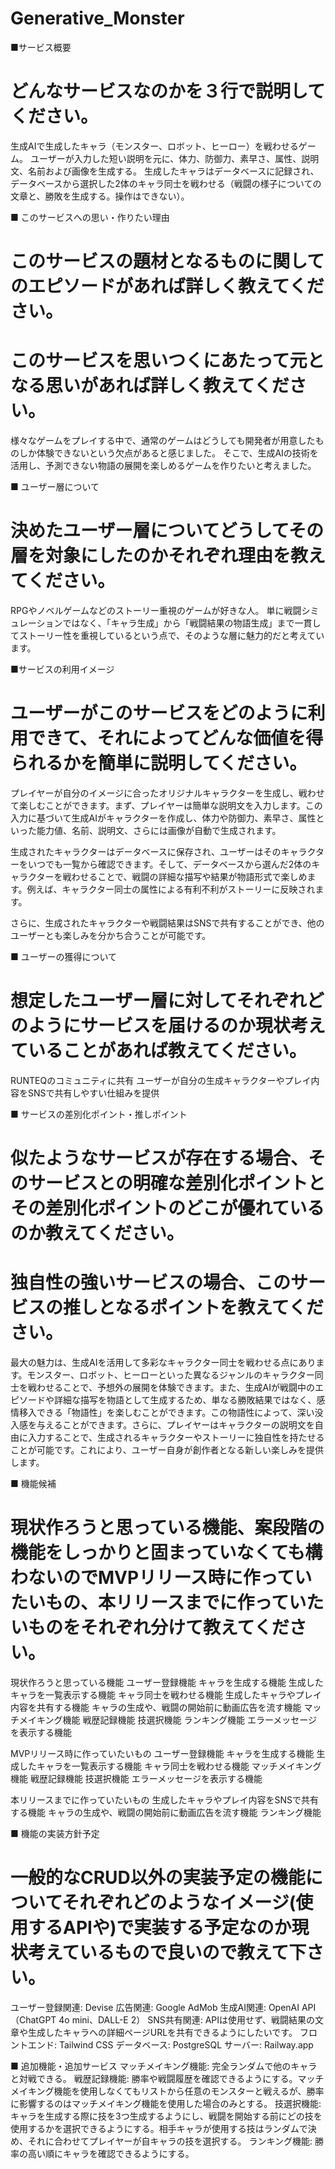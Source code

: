 # Generative_Monster
■サービス概要
# どんなサービスなのかを３行で説明してください。
生成AIで生成したキャラ（モンスター、ロボット、ヒーロー）を戦わせるゲーム。
ユーザーが入力した短い説明を元に、体力、防御力、素早さ、属性、説明文、名前および画像を生成する。
生成したキャラはデータベースに記録され、データベースから選択した2体のキャラ同士を戦わせる（戦闘の様子についての文章と、勝敗を生成する。操作はできない）。

■ このサービスへの思い・作りたい理由
# このサービスの題材となるものに関してのエピソードがあれば詳しく教えてください。
# このサービスを思いつくにあたって元となる思いがあれば詳しく教えてください。
様々なゲームをプレイする中で、通常のゲームはどうしても開発者が用意したものしか体験できないという欠点があると感じました。
そこで、生成AIの技術を活用し、予測できない物語の展開を楽しめるゲームを作りたいと考えました。

■ ユーザー層について
# 決めたユーザー層についてどうしてその層を対象にしたのかそれぞれ理由を教えてください。
RPGやノベルゲームなどのストーリー重視のゲームが好きな人。
単に戦闘シミュレーションではなく、「キャラ生成」から「戦闘結果の物語生成」まで一貫してストーリー性を重視しているという点で、そのような層に魅力的だと考えています。

■サービスの利用イメージ
# ユーザーがこのサービスをどのように利用できて、それによってどんな価値を得られるかを簡単に説明してください。
プレイヤーが自分のイメージに合ったオリジナルキャラクターを生成し、戦わせて楽しむことができます。まず、プレイヤーは簡単な説明文を入力します。この入力に基づいて生成AIがキャラクターを作成し、体力や防御力、素早さ、属性といった能力値、名前、説明文、さらには画像が自動で生成されます。

生成されたキャラクターはデータベースに保存され、ユーザーはそのキャラクターをいつでも一覧から確認できます。そして、データベースから選んだ2体のキャラクターを戦わせることで、戦闘の詳細な描写や結果が物語形式で楽しめます。例えば、キャラクター同士の属性による有利不利がストーリーに反映されます。

さらに、生成されたキャラクターや戦闘結果はSNSで共有することができ、他のユーザーとも楽しみを分かち合うことが可能です。

■ ユーザーの獲得について
# 想定したユーザー層に対してそれぞれどのようにサービスを届けるのか現状考えていることがあれば教えてください。
RUNTEQのコミュニティに共有
ユーザーが自分の生成キャラクターやプレイ内容をSNSで共有しやすい仕組みを提供

■ サービスの差別化ポイント・推しポイント
# 似たようなサービスが存在する場合、そのサービスとの明確な差別化ポイントとその差別化ポイントのどこが優れているのか教えてください。
# 独自性の強いサービスの場合、このサービスの推しとなるポイントを教えてください。
最大の魅力は、生成AIを活用して多彩なキャラクター同士を戦わせる点にあります。モンスター、ロボット、ヒーローといった異なるジャンルのキャラクター同士を戦わせることで、予想外の展開を体験できます。また、生成AIが戦闘中のエピソードや詳細な描写を物語として生成するため、単なる勝敗結果ではなく、感情移入できる「物語性」を楽しむことができます。この物語性によって、深い没入感を与えることができます。さらに、プレイヤーはキャラクターの説明文を自由に入力することで、生成されるキャラクターやストーリーに独自性を持たせることが可能です。これにより、ユーザー自身が創作者となる新しい楽しみを提供します。

■ 機能候補
# 現状作ろうと思っている機能、案段階の機能をしっかりと固まっていなくても構わないのでMVPリリース時に作っていたいもの、本リリースまでに作っていたいものをそれぞれ分けて教えてください。
現状作ろうと思っている機能
    ユーザー登録機能
    キャラを生成する機能
    生成したキャラを一覧表示する機能
    キャラ同士を戦わせる機能
    生成したキャラやプレイ内容を共有する機能
    キャラの生成や、戦闘の開始前に動画広告を流す機能
    マッチメイキング機能
    戦歴記録機能
    技選択機能
    ランキング機能
    エラーメッセージを表示する機能

MVPリリース時に作っていたいもの
    ユーザー登録機能
    キャラを生成する機能
    生成したキャラを一覧表示する機能
    キャラ同士を戦わせる機能
    マッチメイキング機能
    戦歴記録機能
    技選択機能
    エラーメッセージを表示する機能

本リリースまでに作っていたいもの
    生成したキャラやプレイ内容をSNSで共有する機能
    キャラの生成や、戦闘の開始前に動画広告を流す機能
    ランキング機能

■ 機能の実装方針予定
# 一般的なCRUD以外の実装予定の機能についてそれぞれどのようなイメージ(使用するAPIや)で実装する予定なのか現状考えているもので良いので教えて下さい。
ユーザー登録関連: Devise
広告関連: Google AdMob
生成AI関連: OpenAI API（ChatGPT 4o mini、DALL-E 2）
SNS共有関連: APIは使用せず、戦闘結果の文章や生成したキャラへの詳細ページURLを共有できるようにしたいです。
フロントエンド: Tailwind CSS
データベース: PostgreSQL
サーバー: Railway.app

■ 追加機能・追加サービス
マッチメイキング機能: 完全ランダムで他のキャラと対戦できる。
戦歴記録機能: 勝率や戦闘履歴を確認できるようにする。マッチメイキング機能を使用しなくてもリストから任意のモンスターと戦えるが、勝率に影響するのはマッチメイキング機能を使用した場合のみとする。
技選択機能: キャラを生成する際に技を3つ生成するようにし、戦闘を開始する前にどの技を使用するかを選択できるようにする。相手キャラが使用する技はランダムで決め、それに合わせてプレイヤーが自キャラの技を選択する。
ランキング機能: 勝率の高い順にキャラを確認できるようにする。